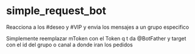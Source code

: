 # simple_request_bot
Reacciona a los #deseo y #VIP y envia los mensajes a un grupo especifico



Simplemente reemplazar mToken con el Token q t da @BotFather y target con el id del grupo o canal a donde iran los pedidos
